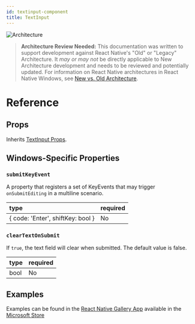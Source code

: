 ```yaml
---
id: textinput-component
title: TextInput
---
```


![Architecture](https://img.shields.io/badge/architecture-needs_review-red)

> **Architecture Review Needed:** This documentation was written to support development against React Native's "Old" or "Legacy" Architecture. It *may or may not* be directly applicable to New Architecture development and needs to be reviewed and potentially updated. For information on React Native architectures in React Native Windows, see [New vs. Old Architecture](new-architecture.md).

# Reference

## Props

Inherits [TextInput Props](https://reactnative.dev/docs/textinput).

## Windows-Specific Properties

### `submitKeyEvent`

A property that registers a set of KeyEvents that may trigger `onSubmitEditing` in a multiline scenario.

| type | required |
|:--|:--|
| { code: 'Enter', shiftKey: bool } | No |

### `clearTextOnSubmit`

If `true`, the text field will clear when submitted. The default value is false.

| type | required |
|:--|:--|
| bool | No |

## Examples

Examples can be found in the [React Native Gallery App](https://github.com/microsoft/react-native-gallery/blob/main/src/examples/TextInputExamplePage.tsx) available in the [Microsoft Store](https://apps.microsoft.com/detail/9NPG0B292H4R)
